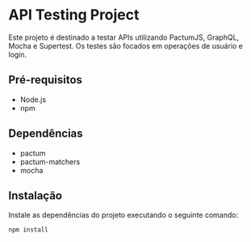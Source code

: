 # API Testing Project

Este projeto é destinado a testar APIs utilizando PactumJS, GraphQL, Mocha e Supertest. Os testes são focados em operações de usuário e login.

## Pré-requisitos

- Node.js
- npm

## Dependências

- pactum
- pactum-matchers
- mocha

## Instalação

Instale as dependências do projeto executando o seguinte comando:

```bash
npm install

